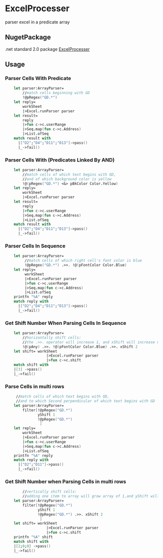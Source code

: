 # ExcelProcesser
parser excel in a predicate array
## NugetPackage
  .net standard 2.0 package
  [ExcelProcesser](https://www.nuget.org/packages/ExcelProcesser/)
## Usage
### Parser Cells With Predicate
```fsharp
    let parser:ArrayParser=
        //match cells beginning with GD
        !@pRegex("GD.*")
    let reply=
        workSheet
        |>Excel.runParser parser
    let result=
        reply
        |>fun c->c.userRange
        |>Seq.map(fun c->c.Address)
        |>List.ofSeq
    match result with
      |["D2";"D4";"D11";"D13"]->pass()
      |_->fail()
```
### Parser Cells With (Predicates Linked By AND)
```fsharp
    let parser:ArrayParser=
        //match cells of which text begins with GD,
        //and of which background color is yellow
        !@(pRegex("GD.*") <&> pBkColor Color.Yellow)
    let reply=
        workSheet
        |>Excel.runParser parser
    let result=
        reply
        |>fun c->c.userRange
        |>Seq.map(fun c->c.Address)
        |>List.ofSeq
    match result with
      |["D2";"D4";"D11";"D13"]->pass()
      |_->fail()        
```
### Parser Cells In Sequence
```fsharp
    let parser:ArrayParser=
         //match cells of which right cell's font color is blue 
         !@pRegex("GD.*") .>>. !@(pFontColor Color.Blue)
    let reply=
         workSheet
         |>Excel.runParser parser
         |>fun c->c.userRange
         |>Seq.map(fun c->c.Address)
         |>List.ofSeq
    printfn "%A" reply    
    match reply with
      |["D2";"D4";"D11";"D13"]->pass()
      |_->fail()             
```
### Get Shift Number When Parsing Cells In Sequence
```fsharp
    let parser:ArrayParser=
        //horizontally shift cells:
        //the .>>. operator will increase 1, and xShift will increase n
        !@(pAny) .>>. !@(pFontColor Color.Blue) .>>. xShift 2
    let shift= workSheet
                   |>Excel.runParser parser
                   |>fun c->c.shift
    match shift with
    |[3] ->pass()
    |_->fail()              
```

### Parse Cells in multi rows
```fsharp
     //match cells of which text begins with GD,
     //and to which Second perpendicular of which text begins with GD
    let parser:ArrayParser=
        filter[!@pRegex("GD.*")
               yShift 1
               !@pRegex("GD.*")
                ]
    let reply=
        workSheet
        |>Excel.runParser parser
        |>fun c->c.userRange
        |>Seq.map(fun c->c.Address)
        |>List.ofSeq
    printfn "%A" reply    
    match reply with
      |["D2";"D11"]->pass()
      |_->fail()                  
```
### Get Shift Number when Parsing Cells in multi rows
```fsharp
        //vertically shift cells:
        //adding one item to array will grow array of 1,and yShift will grow array of n
    let parser:ArrayParser=
        filter[!@pRegex("GD.*")
               yShift 1
               !@pRegex("GD.*") .>>. xShift 2
                ]
    let shift= workSheet
                   |>Excel.runParser parser
                   |>fun c->c.shift
    printfn "%A" shift    
    match shift with
    |[2;0;0] ->pass()
    |_->fail()                  
```